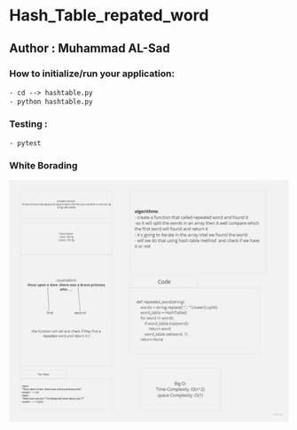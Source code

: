 # Hash_Table_repated_word 

## Author : Muhammad AL-Sad

### How to initialize/run your application:

    - cd --> hashtable.py
    - python hashtable.py

### Testing :

    - pytest

### White Borading 

![repeated_word](./assets/repate_word.jpg)